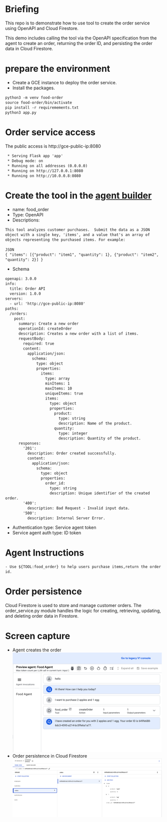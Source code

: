 # Briefing
This repo is to demonstrate how to use tool to create the order service using OpenAPI and Cloud Firestore.

This demo includes calling the tool via the OpenAPI specification from the agent to create an order, returning the order ID, and persisting the order data in Cloud Firestore.

# prepare the environment

- Create a GCE instance to deploy the order service.
- Install the packages.
```
python3 -m venv food-order
source food-order/bin/activate
pip install -r requiremements.txt
python3 app.py
```

# Order service access
 The public access is http://gce-public-ip:8080
```
 * Serving Flask app 'app'
 * Debug mode: on
 * Running on all addresses (0.0.0.0)
 * Running on http://127.0.0.1:8080
 * Running on http://10.0.0.8:8080
```

# Create the tool in the [agent builder](https://cloud.google.com/products/agent-builder?hl=en)

- name: food_order
- Type: OpenAPI
- Descriptions:
```
This tool analyzes customer purchases.  Submit the data as a JSON object with a single key, 'items', and a value that's an array of objects representing the purchased items. For example:

JSON
{ "items": [{"product": "item1", "quantity": 1}, {"product": "item2", "quantity": 2}] }
```
- Schema
```
openapi: 3.0.0
info:
  title: Order API
  version: 1.0.0
servers:
  - url: 'http://gce-public-ip:8080'
paths:
  /orders:
    post:
      summary: Create a new order
      operationId: createOrder
      description: Creates a new order with a list of items.
      requestBody:
        required: true
        content:
          application/json:
            schema:
              type: object
              properties:
                items:
                  type: array
                  minItems: 1
                  maxItems: 10
                  uniqueItems: true
                  items:
                    type: object
                    properties:
                      product:
                        type: string
                        description: Name of the product.
                      quantity:
                        type: integer
                        description: Quantity of the product.
      responses:
        '201':
          description: Order created successfully.
          content:
            application/json:
              schema:
                type: object
                properties:
                  order_id:
                    type: string
                    description: Unique identifier of the created order. 
        '400':
          description: Bad Request - Invalid input data.
        '500':
          description: Internal Server Error.
```
- Authentication type: Service agent token
- Service agent auth type: ID token

# Agent Instructions
```
- Use ${TOOL:food_order} to help users purchase items,return the order id.
```

# Order persistence
Cloud Firestore is used to store and manage customer orders. The order_service.py module handles the logic for creating, retrieving, updating, and deleting order data in Firestore.

# Screen capture
- Agent creates the order
![Create order](create-order.png)
- Order persistence in Cloud Firestore
![Order persistence](order-persistence.png)
